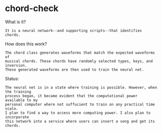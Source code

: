 # chord-check
What is it?
    
    It is a neural network--and supporting scripts--that identifies chords.

How does this work?

    The chord class generates waveforms that match the expected waveforms of 
    musical chords. These chords have randomly selected types, keys, and inversion.
    These generated waveforms are then used to train the neural net.

Status:

    The neural net is in a state where training is possible. However, when the training 
    process began, it became evident that the computational power available to my 
    personal computer where not suffucient to train on any practical time scale.
    I plan to find a way to access more computing power. I also plan to incorporate
    this network into a service where users can insert a song and get its chords.
